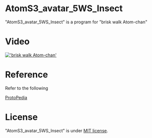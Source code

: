 # AtomS3_avatar_5WS_Insect

"AtomS3_avatar_5WS_Insect" is a program for "brisk walk Atom-chan"

# Video

[!['brisk walk Atom-chan'](https://github.com/momog1965/AtomS3_avatar_5WS_Insect/assets/143862923/5f00d02a-8806-4b23-b405-899e64617ebe)](https://www.youtube.com/watch?v=dTvC04w1OhE)

# Reference

Refer to the following

[ProtoPedia](https://protopedia.net/prototype/4237)

# License
 
"AtomS3_avatar_5WS_Insect" is under [MIT license](https://en.wikipedia.org/wiki/MIT_License).
